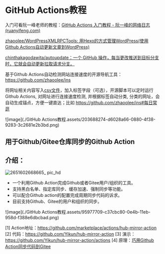 # GitHub Actions教程

入门可看阮一峰老师的教程：[GitHub Actions 入门教程 - 阮一峰的网络日志 (ruanyifeng.com)](https://www.ruanyifeng.com/blog/2019/09/getting-started-with-github-actions.html)





[zhaoolee/WordPressXMLRPCTools: 用Hexo的方式管理WordPress(使用Github Actions自动更新文章到WordPress)](https://github.com/zhaoolee/WordPressXMLRPCTools)

[chinthakagodawita/autoupdate：一个 GitHub 操作，每当更改推送到目标分支时，它就会自动更新拉取请求分支。](https://github.com/chinthakagodawita/autoupdate)

基于Github Actions自动检测网站连接速度的开源导航工具：https://github.com/zhaoolee/ins

将网址相关内容写入[csv文件](https://github.com/zhaoolee/ins/blob/main/website_info.csv)，加入标签字段（可选），开源脚本可以定时运行Github Actions, 对网址进行连接速度检测, 并根据标签自动分类, 分类的网址，会自动生成锚点，方便一键直达；比如 https://github.com/zhaoolee/ins#每日常逛

![image](./GitHub Actions教程.assets/203688274-d6028a66-0880-4f38-9283-3c2681e2b3bd.png)

## 用于Github/Gitee仓库同步的Github Action

## 介绍：

![2651602668665_ pic_hd](https://user-images.githubusercontent.com/1736354/95976718-8237dd00-0e4a-11eb-8104-64f5e1a22d04.jpg)

- 一个利用Github Action完成Github或者Gitee用户/组织的工具。
- 支持黑白名单、指定库同步、缓存加速、强制同步等功能。
- 可以配合Github action的配置完成周期同步代码的诉求。
- 目前支持Github、Gitee的用户和组织的同步。

![image](./GitHub Actions教程.assets/95977709-c37cbc80-0e4b-11eb-958d-f388e6dbcbad.png)

[1] Action地址：https://github.com/marketplace/actions/hub-mirror-action
[2] 代码：https://github.com/Yikun/hub-mirror-action
[3] 演示：https://github.com/Yikun/hub-mirror-action/actions
[4] 原理：[巧用Github Action同步代码到Gitee](https://yikun.github.io/2020/01/17/巧用Github-Action同步代码到Gitee/)